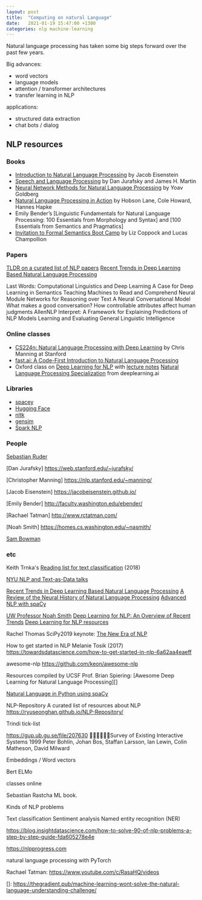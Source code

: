```yaml
---
layout: post
title:  "Computing on natural Language"
date:   2021-01-19 15:47:00 +1300
categories: nlp machine-learning
---
```


Natural language processing has taken some big steps forward over the past few years.

Big advances:
- word vectors
- language models
- attention / transformer architectures
- transfer learning in NLP

applications:
 - structured data extraction
 - chat bots / dialog


## NLP resources


### Books

- [Introduction to Natural Language Processing][201] by Jacob Eisenstein
- [Speech and Language Processing][202] by Dan Jurafsky and James H. Martin
- [Neural Network Methods for Natural Language Processing][15] by Yoav Goldberg
- [Natural Language Processing in Action][203] by Hobson Lane, Cole Howard, Hannes Hapke
- Emily Bender’s [Linguistic Fundamentals for Natural Language Processing: 100 Essentials from Morphology and Syntax] and [100 Essentials from Semantics and Pragmatics]
- [Invitation to Formal Semantics Boot Camp](http://eecoppock.info/semantics-boot-camp.pdf) by Liz Coppock and Lucas Champollion



### Papers

[TLDR on a curated list of NLP papers][8]
[Recent Trends in Deep Learning Based Natural Language Processing][13]


Last Words: Computational Linguistics and Deep Learning
A Case for Deep Learning in Semantics
Teaching Machines to Read and Comprehend
Neural Module Networks for Reasoning over Text
A Neural Conversational Model
What makes a good conversation? How controllable attributes affect human judgments
AllenNLP Interpret: A Framework for Explaining Predictions of NLP Models
Learning and Evaluating General Linguistic Intelligence 


### Online classes

- [CS224n: Natural Language Processing with Deep Learning][1] by Chris Manning at Stanford
- [fast.ai: A Code-First Introduction to Natural Language Processing][7]
- Oxford class on [Deep Learning for NLP][16] with [lecture notes][17]
[Natural Language Processing Specialization][20] from deeplearning.ai


### Libraries

- [spacey](https://spacy.io/)
- [Hugging Face](https://huggingface.co/)
- [nltk](https://www.nltk.org/)
- [gensim](https://radimrehurek.com/gensim/)
- [Spark NLP](https://nlp.johnsnowlabs.com/)


### People

[Sebastian Ruder][3]

[Dan Jurafsky]
https://web.stanford.edu/~jurafsky/

[Christopher Manning]
https://nlp.stanford.edu/~manning/

[Jacob Eisenstein]
https://jacobeisenstein.github.io/

[Emily Bender]
http://faculty.washington.edu/ebender/

[Rachael Tatman]
http://www.rctatman.com/

[Noah Smith]
https://homes.cs.washington.edu/~nasmith/

[Sam Bowman](https://cims.nyu.edu/~sbowman/)



### etc

Keith Trnka's [Reading list for text classification][2] (2018)

[NYU NLP and Text-as-Data talks](https://cds.nyu.edu/text-data-speaker-series/)


[Recent Trends in Deep Learning Based Natural Language Processing][5]
[A Review of the Neural History of Natural Language Processing][4]
[Advanced NLP with spaCy][6]

[UW Professor Noah Smith][9]
[Deep Learning for NLP: An Overview of Recent Trends][10]
[Deep Learning for NLP resources][11]


Rachel Thomas SciPy2019 keynote: [The New Era of NLP][14]

How to get started in NLP
Melanie Tosik (2017)
https://towardsdatascience.com/how-to-get-started-in-nlp-6a62aa4eaeff


awesome-nlp
https://github.com/keon/awesome-nlp


Resources compiled by UCSF Prof. Brian Spiering: [Awesome Deep Learning for Natural Language Processing][]





[Natural Language in Python using spaCy][18]


NLP-Repository
A curated list of resources about NLP
https://ryuseonghan.github.io/NLP-Repository/




Trindi tick-list

https://gup.ub.gu.se/file/207630

Survey of Existing Interactive Systems 1999
Peter Bohlin, Johan Bos, Staffan Larsson, Ian Lewin, Colin Matheson, David Milward






Embeddings / Word vectors

Bert
ELMo


classes online

Sebastian Rastcha ML book.

Kinds of NLP problems

Text classification
Sentiment analysis
Named entity recognition (NER)


https://blog.insightdatascience.com/how-to-solve-90-of-nlp-problems-a-step-by-step-guide-fda605278e4e


https://nlpprogress.com




natural language processing with PyTorch

Rachael Tatman: https://www.youtube.com/c/RasaHQ/videos






[1]: http://web.stanford.edu/class/cs224n/
[2]: https://medium.com/@keith.trnka/reading-list-for-text-classification-2018-b0283d380927
[3]: http://ruder.io
[4]: http://ruder.io/a-review-of-the-recent-history-of-nlp/
[5]: https://arxiv.org/pdf/1708.02709.pdf
[6]: https://course.spacy.io/
[7]: https://www.fast.ai/2019/07/08/fastai-nlp/
[8]: https://github.com/mihail911/nlp-library
[9]: https://homes.cs.washington.edu/~nasmith/index.html
[10]: https://medium.com/dair-ai/deep-learning-for-nlp-an-overview-of-recent-trends-d0d8f40a776d
[11]: https://github.com/andrewt3000/dl4nlp
[12]: https://medium.com/@ageitgey/natural-language-processing-is-fun-9a0bff37854e
[13]: https://arxiv.org/pdf/1708.02709.pdf
[14]: https://www.youtube.com/watch?v=KChtdexd5Jo
[15]: https://www.morganclaypoolpublishers.com/catalog_Orig/product_info.php?products_id=1056
[16]: http://www.cs.ox.ac.uk/teaching/courses/2016-2017/dl/
[17]: https://github.com/oxford-cs-deepnlp-2017/lectures
[18]: https://t.co/eu3C3XiY4q
[19]: https://t.co/G6mZfXsdMr

[20]: https://www.deeplearning.ai/natural-language-processing-specialization/


[101]: https://github.com/brianspiering/awesome-dl4nlp

[201]: https://mitpress.mit.edu/books/introduction-natural-language-processing
[202]: https://web.stanford.edu/~jurafsky/slp3/
[203]: https://www.manning.com/books/natural-language-processing-in-action

[]: https://thegradient.pub/machine-learning-wont-solve-the-natural-language-understanding-challenge/